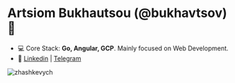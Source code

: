 <h1 align="left">Artsiom Bukhautsou (@bukhavtsov) 👋</h1>

- 💻 Core Stack: **Go, Angular, GCP**. Mainly focused on Web Development.
- 🚀 <a href="https://linkedin.com/in/bukhautsou"  target="blank">Linkedin</a> | <a href="https://t.me/bukhautsou"  target="blank">Telegram</a>

<p>&nbsp;<img align="left" src="https://github-readme-stats.vercel.app/api?username=bukhavtsov&show_icons=true&hide_title=true" alt="zhashkevych" /></p>
